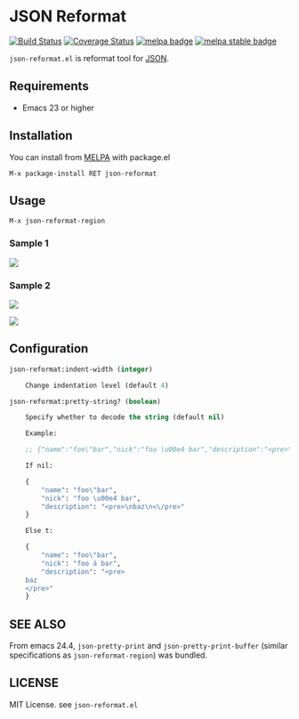 JSON Reformat
=============

[![Build Status](https://travis-ci.org/gongo/json-reformat.png)](https://travis-ci.org/gongo/json-reformat)
[![Coverage Status](https://img.shields.io/coveralls/gongo/json-reformat.svg)](https://coveralls.io/r/gongo/json-reformat?branch=master)
[![melpa badge][melpa-badge]][melpa-link]
[![melpa stable badge][melpa-stable-badge]][melpa-stable-link]

`json-reformat.el` is reformat tool for [JSON](http://en.wikipedia.org/wiki/JavaScript_Object_Notation).

## Requirements

- Emacs 23 or higher

## Installation

You can install from [MELPA](http://melpa.milkbox.net/) with package.el

    M-x package-install RET json-reformat

## Usage

```
M-x json-reformat-region
```

### Sample 1

![](https://github.com/gongo/json-reformat/raw/master/images/json-reformat_demo.gif)

### Sample 2

![](https://github.com/gongo/json-reformat/raw/master/images/json-reformat-2-before.png)

![](https://github.com/gongo/json-reformat/raw/master/images/json-reformat-2-after.png)

## Configuration

```lisp
json-reformat:indent-width (integer)

    Change indentation level (default 4)

json-reformat:pretty-string? (boolean)

    Specify whether to decode the string (default nil)

    Example:

    ;; {"name":"foo\"bar","nick":"foo \u00e4 bar","description":"<pre>\nbaz\n</pre>"}

    If nil:

    {
        "name": "foo\"bar",
        "nick": "foo \u00e4 bar",
        "description": "<pre>\nbaz\n<\/pre>"
    }

    Else t:

    {
        "name": "foo\"bar",
        "nick": "foo ä bar",
        "description": "<pre>
    baz
    </pre>"
    }
```

## SEE ALSO

From emacs 24.4, `json-pretty-print` and `json-pretty-print-buffer` (similar specifications as `json-reformat-region`) was bundled.

## LICENSE

MIT License. see `json-reformat.el`

[melpa-link]: http://melpa.org/#/json-reformat
[melpa-stable-link]: http://stable.melpa.org/#/json-reformat
[melpa-badge]: http://melpa.org/packages/json-reformat-badge.svg
[melpa-stable-badge]: http://stable.melpa.org/packages/json-reformat-badge.svg
